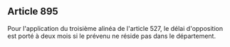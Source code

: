 Article 895
----
Pour l'application du troisième alinéa de l'article 527, le délai d'opposition
est porté à deux mois si le prévenu ne réside pas dans le département.
